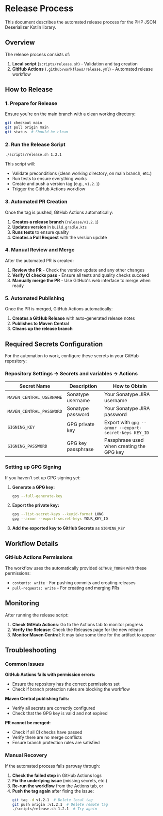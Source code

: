 # Release Process

This document describes the automated release process for the PHP JSON Deserializer Kotlin library.

## Overview

The release process consists of:

1. **Local script** (`scripts/release.sh`) - Validation and tag creation
2. **GitHub Actions** (`.github/workflows/release.yml`) - Automated release workflow

## How to Release

### 1. Prepare for Release

Ensure you're on the main branch with a clean working directory:

```bash
git checkout main
git pull origin main
git status  # Should be clean
```

### 2. Run the Release Script

```bash
./scripts/release.sh 1.2.1
```

This script will:
- Validate preconditions (clean working directory, on main branch, etc.)
- Run tests to ensure everything works
- Create and push a version tag (e.g., `v1.2.1`)
- Trigger the GitHub Actions workflow

### 3. Automated PR Creation

Once the tag is pushed, GitHub Actions automatically:

1. **Creates a release branch** (`release/v1.2.1`)
2. **Updates version** in `build.gradle.kts`
3. **Runs tests** to ensure quality
4. **Creates a Pull Request** with the version update

### 4. Manual Review and Merge

After the automated PR is created:

1. **Review the PR** - Check the version update and any other changes
2. **Verify CI checks pass** - Ensure all tests and quality checks succeed
3. **Manually merge the PR** - Use GitHub's web interface to merge when ready

### 5. Automated Publishing

Once the PR is merged, GitHub Actions automatically:

1. **Creates a GitHub Release** with auto-generated release notes
2. **Publishes to Maven Central**
3. **Cleans up the release branch**

## Required Secrets Configuration

For the automation to work, configure these secrets in your GitHub repository:

### Repository Settings → Secrets and variables → Actions

| Secret Name | Description | How to Obtain |
|-------------|-------------|---------------|
| `MAVEN_CENTRAL_USERNAME` | Sonatype username | Your Sonatype JIRA username |
| `MAVEN_CENTRAL_PASSWORD` | Sonatype password | Your Sonatype JIRA password |
| `SIGNING_KEY` | GPG private key | Export with `gpg --armor --export-secret-keys KEY_ID` |
| `SIGNING_PASSWORD` | GPG key passphrase | Passphrase used when creating the GPG key |

### Setting up GPG Signing

If you haven't set up GPG signing yet:

1. **Generate a GPG key:**
   ```bash
   gpg --full-generate-key
   ```

2. **Export the private key:**
   ```bash
   gpg --list-secret-keys --keyid-format LONG
   gpg --armor --export-secret-keys YOUR_KEY_ID
   ```

3. **Add the exported key to GitHub Secrets** as `SIGNING_KEY`

## Workflow Details

### GitHub Actions Permissions

The workflow uses the automatically provided `GITHUB_TOKEN` with these permissions:
- `contents: write` - For pushing commits and creating releases
- `pull-requests: write` - For creating and merging PRs


## Monitoring

After running the release script:

1. **Check GitHub Actions**: Go to the Actions tab to monitor progress
2. **Verify the Release**: Check the Releases page for the new release
3. **Monitor Maven Central**: It may take some time for the artifact to appear

## Troubleshooting

### Common Issues

**GitHub Actions fails with permission errors:**
- Ensure the repository has the correct permissions set
- Check if branch protection rules are blocking the workflow

**Maven Central publishing fails:**
- Verify all secrets are correctly configured
- Check that the GPG key is valid and not expired

**PR cannot be merged:**
- Check if all CI checks have passed
- Verify there are no merge conflicts
- Ensure branch protection rules are satisfied

### Manual Recovery

If the automated process fails partway through:

1. **Check the failed step** in GitHub Actions logs
2. **Fix the underlying issue** (missing secrets, etc.)
3. **Re-run the workflow** from the Actions tab, or
4. **Push the tag again** after fixing the issue:
   ```bash
   git tag -d v1.2.1  # Delete local tag
   git push origin :v1.2.1  # Delete remote tag
   ./scripts/release.sh 1.2.1  # Try again
   ```
